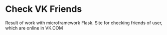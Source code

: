# Check VK Friends #
Result of work with microframework Flask. Site for checking friends of user, which are online in VK.COM

